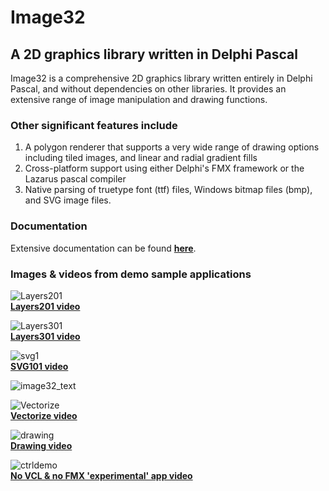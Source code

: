 # Image32

## A 2D graphics library written in Delphi Pascal

Image32 is a comprehensive 2D graphics library written entirely in Delphi Pascal, and without dependencies on other libraries. It provides an extensive range of image manipulation and drawing functions.<br>

### Other significant features include 
  1. A polygon renderer that supports a very wide range of drawing options including tiled images, and linear and radial gradient fills
  2. Cross-platform support using either Delphi's FMX framework or the Lazarus pascal compiler
  3. Native parsing of truetype font (ttf) files, Windows bitmap files (bmp), and SVG image files.

### Documentation

Extensive documentation can be found [**here**](http://www.angusj.com/image32/Docs/_Body.htm).

### Images &amp; videos from demo sample applications

![Layers201](https://user-images.githubusercontent.com/5280692/170442888-f64c2a1b-c99d-46fa-8e76-210706b484b0.png)<br>
<a href="http://www.angusj.com/image32/Videos/layers201.mp4" target="_blank"><b>Layers201 video</b></a><br>

![Layers301](https://user-images.githubusercontent.com/5280692/170441846-6a7d6817-f1c0-4b71-a424-d696f0cd7299.png)<br>
<a href="http://www.angusj.com/image32/Videos/layers301.mp4" target="_blank"><b>Layers301 video</b></a><br>

![svg1](https://user-images.githubusercontent.com/5280692/170443316-f5c88659-c0cd-4e68-8933-ddcfd2aa4b8a.png)<br>
<a href="http://www.angusj.com/image32/Videos/svg101.mp4" target="_blank"><b>SVG101 video</b></a><br>

![image32_text](https://github.com/user-attachments/assets/b37c5590-ea5d-49ec-b13c-6053986b181d)<br>

![Vectorize](https://user-images.githubusercontent.com/5280692/180627317-5a10f862-6070-4753-ac3d-c714dfa4dc8f.png)<br>
<a href="http://www.angusj.com/image32/Videos/vectorize.mp4" target="_blank"><b>Vectorize video</b></a><br>

![drawing](https://github.com/user-attachments/assets/7682e9bf-bbc6-4ad0-8988-b5bf9eb982ab)<br>
<a href="http://www.angusj.com/image32/Videos/drawing.mp4" target="_blank"><b>Drawing video</b></a><br>

![ctrldemo](https://www.angusj.com/image32/Images/ctrldemo.png)<br>
<a href="http://www.angusj.com/image32/Videos/experimental.mp4" target="_blank"><b>No VCL &amp; no FMX 'experimental' app video</b></a><br>

